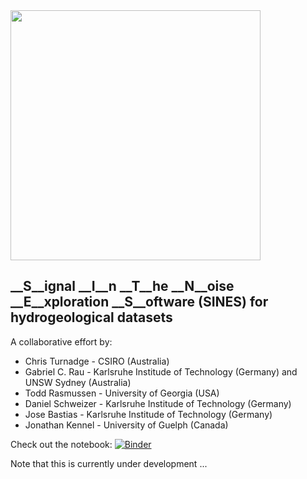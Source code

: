 <img src="https://github.com/hydrogeoscience/HydroGeoSines/blob/master/HGS_v0.jpg" width="400" />

## __S__ignal __I__n __T__he __N__oise __E__xploration __S__oftware (SINES) for hydrogeological datasets

A collaborative effort by: 
* Chris Turnadge - CSIRO (Australia)
* Gabriel C. Rau - Karlsruhe Institude of Technology (Germany) and UNSW Sydney (Australia)
* Todd Rasmussen - University of Georgia (USA)
* Daniel Schweizer - Karlsruhe Institude of Technology (Germany)
* Jose Bastias - Karlsruhe Institude of Technology (Germany)
* Jonathan Kennel - University of Guelph (Canada)

Check out the notebook: [![Binder](https://mybinder.org/badge_logo.svg)](https://github.com/hydrogeoscience/HydroGeoSines/blob/master/hydrogeosines_demo_v0.ipynb)

Note that this is currently under development ...
